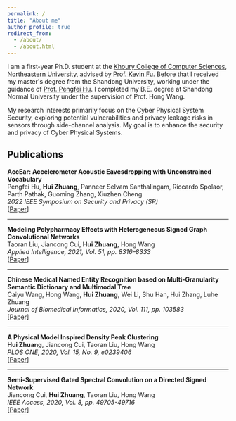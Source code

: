 ```yaml
---
permalink: /
title: "About me"
author_profile: true
redirect_from: 
  - /about/
  - /about.html
---
```

I am a first-year Ph.D. student at the [Khoury College of Computer Sciences](https://www.khoury.northeastern.edu/), [Northeastern University](https://www.northeastern.edu/), advised by [Prof. Kevin Fu](https://kevinfu.com/). Before that I received my master's degree from the Shandong University, working under the guidance of [Prof. Pengfei Hu](https://perfecthu.github.io/). I completed my B.E. degree at Shandong Normal University under the supervision of Prof. Hong Wang.

My research interests primarily focus on the Cyber Physical System Security, exploring potential vulnerabilities and privacy leakage risks in sensors through side-channel analysis. My goal is to enhance the security and privacy of Cyber Physical Systems.


## Publications

**AccEar: Accelerometer Acoustic Eavesdropping with Unconstrained Vocabulary**  
Pengfei Hu, **Hui Zhuang**, Panneer Selvam Santhalingam, Riccardo Spolaor, Parth Pathak, Guoming Zhang, Xiuzhen Cheng  
*2022 IEEE Symposium on Security and Privacy (SP)*  
[[Paper](https://doi.org/10.1109/SP46214.2022.9833716)]

---

**Modeling Polypharmacy Effects with Heterogeneous Signed Graph Convolutional Networks**  
Taoran Liu, Jiancong Cui, **Hui Zhuang**, Hong Wang  
*Applied Intelligence, 2021, Vol. 51, pp. 8316–8333*  
[[Paper](https://link.springer.com/article/10.1007/s10489-021-02296-4)]

---

**Chinese Medical Named Entity Recognition based on Multi-Granularity Semantic Dictionary and Multimodal Tree**  
Caiyu Wang, Hong Wang, **Hui Zhuang**, Wei Li, Shu Han, Hui Zhang, Luhe Zhuang    
*Journal of Biomedical Informatics, 2020, Vol. 111, pp. 103583*  
[[Paper](https://www.sciencedirect.com/science/article/pii/S1532046420302112)]

---

**A Physical Model Inspired Density Peak Clustering**  
**Hui Zhuang**, Jiancong Cui, Taoran Liu, Hong Wang  
*PLOS ONE, 2020, Vol. 15, No. 9, e0239406*  
[[Paper](https://journals.plos.org/plosone/article?id=10.1371/journal.pone.0239406)]

---

**Semi-Supervised Gated Spectral Convolution on a Directed Signed Network**  
Jiancong Cui, **Hui Zhuang**, Taoran Liu, Hong Wang  
*IEEE Access, 2020, Vol. 8, pp. 49705-49716*  
[[Paper](https://ieeexplore.ieee.org/abstract/document/9031355)]
